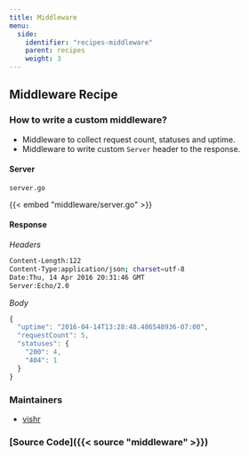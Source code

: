 ```yaml
---
title: Middleware
menu:
  side:
    identifier: "recipes-middleware"
    parent: recipes
    weight: 3
---
```


## Middleware Recipe

### How to write a custom middleware?

- Middleware to collect request count, statuses and uptime.
- Middleware to write custom `Server` header to the response.

#### Server

`server.go`

{{< embed "middleware/server.go" >}}

#### Response

*Headers*
```sh
Content-Length:122
Content-Type:application/json; charset=utf-8
Date:Thu, 14 Apr 2016 20:31:46 GMT
Server:Echo/2.0
```

*Body*

```js
{
  "uptime": "2016-04-14T13:28:48.486548936-07:00",
  "requestCount": 5,
  "statuses": {
    "200": 4,
    "404": 1
  }
}
```

### Maintainers

- [vishr](https://github.com/vishr)

### [Source Code]({{< source "middleware" >}})

